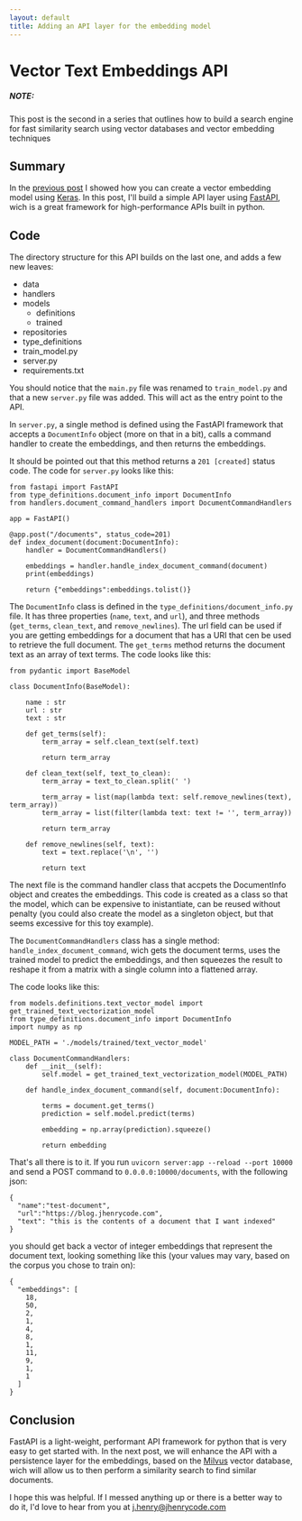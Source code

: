 ```yaml
---
layout: default
title: Adding an API layer for the embedding model
---
```


# Vector Text Embeddings API

##### NOTE:
This post is the second in a series that outlines how to build a search engine for fast similarity search using vector databases and vector embedding techniques

## Summary

In the [previous post](/2023/08/03/text-embeddings-with-keras) I showed how you can create a vector embedding model using [Keras](https://keras.io/).  In this post, I'll build a simple API layer using [FastAPI](https://fastapi.tiangolo.com/), wich is a great framework for high-performance APIs built in python.

## Code

The directory structure for this API builds on the last one, and adds a few new leaves:

- data
- handlers
- models
     - definitions
     - trained
- repositories
- type_definitions
- train_model.py
- server.py
- requirements.txt

You should notice that the `main.py` file was renamed to `train_model.py` and that a new `server.py` file was added.  This will act as the entry point to the API.

In `server.py`, a single method is defined using the FastAPI framework that accepts a `DocumentInfo` object (more on that in a bit), calls a command handler to create the embeddings, and then returns the embeddings.

It should be pointed out that this method returns a `201 [created]` status code.  The code for `server.py` looks like this:

```
from fastapi import FastAPI
from type_definitions.document_info import DocumentInfo
from handlers.document_command_handlers import DocumentCommandHandlers

app = FastAPI()

@app.post("/documents", status_code=201)
def index_document(document:DocumentInfo):
    handler = DocumentCommandHandlers()

    embeddings = handler.handle_index_document_command(document)
    print(embeddings)
    
    return {"embeddings":embeddings.tolist()}

```

The `DocumentInfo` class is defined in the `type_definitions/document_info.py` file.  It has three properties (`name`, `text`, and `url`), and three methods (`get_terms`, `clean_text`, and `remove_newlines`).  The url field can be used if you are getting embeddings for a document that has a URI that cen be used to retrieve the full document.  The `get_terms` method returns the document text as an array of text terms.  The code looks like this:

```
from pydantic import BaseModel

class DocumentInfo(BaseModel):

    name : str
    url : str
    text : str
    
    def get_terms(self):
        term_array = self.clean_text(self.text)

        return term_array

    def clean_text(self, text_to_clean):
        term_array = text_to_clean.split(' ')
        
        term_array = list(map(lambda text: self.remove_newlines(text), term_array))
        term_array = list(filter(lambda text: text != '', term_array))

        return term_array

    def remove_newlines(self, text):
        text = text.replace('\n', '')

        return text
```

The next file is the command handler class that accpets the DocumentInfo object and creates the embeddings.  This code is created as a class so that the model, which can be expensive to inistantiate, can be reused without penalty (you could also create the model as a singleton object, but that seems excessive for this toy example).

The `DocumentCommandHandlers` class has a single method: `handle_index_document_command`, wich gets the document terms, uses the trained model to predict the embeddings, and then squeezes the result to reshape it from a matrix with a single column into a flattened array.

The code looks like this:

```
from models.definitions.text_vector_model import get_trained_text_vectorization_model
from type_definitions.document_info import DocumentInfo
import numpy as np

MODEL_PATH = './models/trained/text_vector_model'

class DocumentCommandHandlers:
    def __init__(self):
        self.model = get_trained_text_vectorization_model(MODEL_PATH)

    def handle_index_document_command(self, document:DocumentInfo):
        
        terms = document.get_terms()
        prediction = self.model.predict(terms)

        embedding = np.array(prediction).squeeze()

        return embedding
```

That's all there is to it.  If you run `uvicorn server:app --reload --port 10000` and send a POST command to `0.0.0.0:10000/documents`, with the following json:
```
{
  "name":"test-document",
  "url":"https://blog.jhenrycode.com",
  "text": "this is the contents of a document that I want indexed"
}
```

you should get back a vector of integer embeddings that represent the document text, looking something like this (your values may vary, based on the corpus you chose to train on):

```
{
  "embeddings": [
    18,
    50,
    2,
    1,
    4,
    8,
    1,
    11,
    9,
    1,
    1
  ]
}
```

## Conclusion

FastAPI is a light-weight, performant API framework for python that is very easy to get started with.  In the next post, we will enhance the API with a persistence layer for the embeddings, based on the [Milvus](https://milvus.io) vector database, wich will allow us to then perform a similarity search to find similar documents.

I hope this was helpful.  If I messed anything up or there is a better way to do it, I'd love to hear from you at [j.henry@jhenrycode.com](mailto:j.henry@jhenrycode.com)